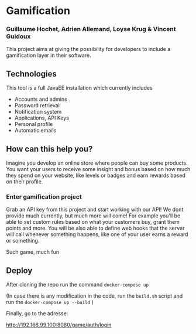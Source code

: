# Gamification
### Guillaume Hochet, Adrien Allemand, Loyse Krug & Vincent Guidoux

This project aims at giving the possibility for developers to include a gamification layer in their software.

## Technologies
This tool is a full JavaEE installation which currently includes
- Accounts and admins
- Password retrieval
- Notification system
- Applications, API Keys
- Personal profile
- Automatic emails

## How can this help you?
Imagine you develop an online store where people can buy some products. You want your users to receive some insight
and bonus based on how much they spend on your website, like levels or badges and earn rewards based on their profile.

### Enter gamification project
Grab an API key from this project and start working with our API! We dont provide much currently, but much more
will come! For example you'll be able to set custom rules based on what your customers buy, grant them points and more.
You will be also able to define web hooks that the server will call whenever something happens, like one of your user
earns a reward or something.

Such game, much fun



## Deploy

After cloning the repo run the command `docker-compose up`

(In case there is any modification in the code, run the `build.sh` script and  run the  `docker-compose up --build` )

Finally, go to the adresse:

http://192.168.99.100:8080/game/auth/login







